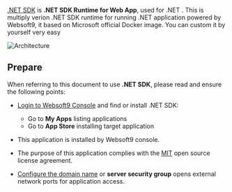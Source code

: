 [.NET SDK](https://mcr.microsoft.com/en-us/product/dotnet/sdk/about) is **.NET SDK Runtime for Web App**, used for .NET . This is multiply verion .NET SDK runtime for running .NET application powered by Websoft9, it based on Microsoft official Docker image. You can custom it by yourself very easy


![Architecture](https://libs.websoft9.com/Websoft9/DocsPicture/en/runtime/runtime-web-websoft9.png)


## Prepare

When referring to this document to use **.NET SDK**, please read and ensure the following points:

- [Login to Websoft9 Console](./login-console) and find or install .NET SDK:
  - Go to **My Apps** listing applications 
  - Go to **App Store** installing target application

- This application is installed by Websoft9 console.


- The purpose of this application complies with the [MIT](https://opensource.org/licenses/MIT) open source license agreement.


- [Configure the domain name](./domain-set) or **server security group** opens external network ports for application access.